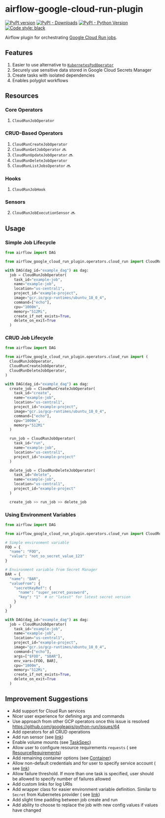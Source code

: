 # airflow-google-cloud-run-plugin

[![PyPI version](https://badge.fury.io/py/airflow-google-cloud-run-plugin.svg)](https://badge.fury.io/py/airflow-google-cloud-run-plugin)
[![PyPI - Downloads](https://img.shields.io/pypi/dm/airflow-google-cloud-run-plugin)](https://pypi.org/project/airflow-google-cloud-run-plugin/)
[![PyPI - Python Version](https://img.shields.io/pypi/pyversions/airflow-google-cloud-run-plugin.svg)](https://pypi.org/project/airflow-google-cloud-run-plugin/)
[![Code style: black](https://img.shields.io/badge/code%20style-black-000000.svg)](https://github.com/ambv/black)

Airflow plugin for
orchestrating [Google Cloud Run jobs](https://cloud.google.com/run/docs/overview/what-is-cloud-run#jobs).

## Features

1. Easier to use alternative
   to [`KubernetesPodOperator`](https://airflow.apache.org/docs/apache-airflow-providers-cncf-kubernetes/stable/operators.html)
2. Securely use sensitive data stored in Google Cloud Secrets Manager
3. Create tasks with isolated dependencies
4. Enables polyglot workflows

## Resources

### Core Operators

1. `CloudRunJobOperator`

### CRUD-Based Operators

1. `CloudRunCreateJobOperator`
2. `CloudRunGetJobOperator` 🔜
3. `CloudRunUpdateJobOperator` 🔜
4. `CloudRunDeleteJobOperator`
5. `CloudRunListJobsOperator` 🔜

### Hooks

1. `CloudRunJobHook`

### Sensors

2. `CloudRunJobExecutionSensor` 🔜

## Usage

### Simple Job Lifecycle

```python
from airflow import DAG

from airflow_google_cloud_run_plugin.operators.cloud_run import CloudRunJobOperator

with DAG(dag_id="example_dag") as dag:
  job = CloudRunJobOperator(
    task_id="example-job",
    name="example-job",
    location="us-central1",
    project_id="example-project",
    image="gcr.io/gcp-runtimes/ubuntu_18_0_4",
    command=["echo"],
    cpu="1000m",
    memory="512Mi",
    create_if_not_exists=True,
    delete_on_exit=True
  )
```

### CRUD Job Lifecycle

```python
from airflow import DAG

from airflow_google_cloud_run_plugin.operators.cloud_run import (
  CloudRunJobOperator,
  CloudRunCreateJobOperator,
  CloudRunDeleteJobOperator,
)

with DAG(dag_id="example_dag") as dag:
  create_job = CloudRunCreateJobOperator(
    task_id="create",
    name="example-job",
    location="us-central1",
    project_id="example-project",
    image="gcr.io/gcp-runtimes/ubuntu_18_0_4",
    command=["echo"],
    cpu="1000m",
    memory="512Mi"
  )

  run_job = CloudRunJobOperator(
    task_id="run",
    name="example-job",
    location="us-central1",
    project_id="example-project"
  )

  delete_job = CloudRunDeleteJobOperator(
    task_id="delete",
    name="example-job",
    location="us-central1",
    project_id="example-project"
  )

  create_job >> run_job >> delete_job
```

### Using Environment Variables

```python
from airflow import DAG

from airflow_google_cloud_run_plugin.operators.cloud_run import CloudRunJobOperator

# Simple environment variable
FOO = {
  "name": "FOO",
  "value": "not_so_secret_value_123"
}

# Environment variable from Secret Manager
BAR = {
  "name": "BAR",
  "valueFrom": {
    "secretKeyRef": {
      "name": "super_secret_password",
      "key": "1"  # or "latest" for latest secret version
    }
  }
}

with DAG(dag_id="example_dag") as dag:
  job = CloudRunJobOperator(
    task_id="example-job",
    name="example-job",
    location="us-central1",
    project_id="example-project",
    image="gcr.io/gcp-runtimes/ubuntu_18_0_4",
    command=["echo"],
    args=["$FOO", "$BAR"],
    env_vars=[FOO, BAR],
    cpu="1000m",
    memory="512Mi",
    create_if_not_exists=True,
    delete_on_exit=True
  )
```

## Improvement Suggestions

- Add support for Cloud Run services
- Nicer user experience for defining args and commands
- Use approach from other GCP operators once this issue is resolved https://github.com/googleapis/python-run/issues/64
- Add operators for all CRUD operations
- Add run sensor (see [link](https://github.com/apache/airflow/tree/main/airflow/providers/google/cloud/sensors))
- Enable volume mounts (see [TaskSpec](https://cloud.google.com/run/docs/reference/rest/v1/TaskSpec))
- Allow user to configure resource requirements `requests` (
  see [ResourceRequirements](https://cloud.google.com/run/docs/reference/rest/v1/Container#resourcerequirements))
- Add remaining container options (see [Container](https://cloud.google.com/run/docs/reference/rest/v1/Container))
- Allow non-default credentials and for user to specify service account (
  see [link](https://google-auth.readthedocs.io/en/latest/user-guide.html#service-account-private-key-files))
- Allow failure threshold. If more than one task is specified, user should be allowed to specify number of failures
  allowed
- Add custom links for log URIs
- Add wrapper class for easier environment variable definition. Similar to `Secret` from Kubernetes provider (
  see [link](https://github.com/apache/airflow/blob/main/airflow/kubernetes/secret.py))
- Add slight time padding between job create and run
- Add ability to choose to replace the job with new config values if values have changed
